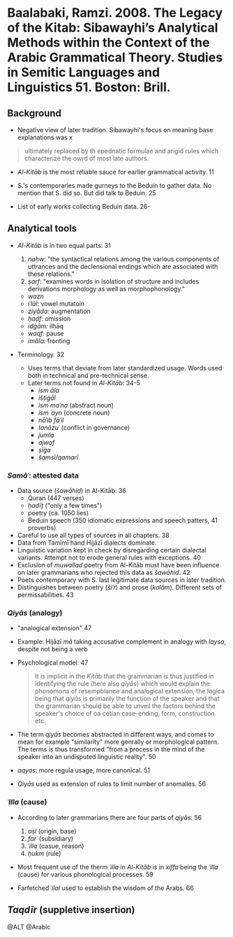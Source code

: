 # Baalabaki, Ramzi. 2008. The Legacy of the Kitab: Sibawayhi’s Analytical Methods within the Context of the Arabic Grammatical Theory. Studies in Semitic Languages and Linguistics 51. Boston: Brill.

## Background

- Negative view of later tradition. Sibawayhi's focus on meaning base explanations was x

> ultimately replaced by th epednatic formulae and arigid rules which characterize the owrd of most late authors.

- *Al-Kitāb* is the most reliable sauce for earlier grammatical activity. 11

- S.'s contemporaries made gurneys to the Beduin to gather data. No mention that S. did so. But did talk to Beduin. 25

- List of early works collecting Beduin data. 26-

## Analytical tools

- *Al-Kitāb* is in two equal parts: 31
  1. *naḥw*: "the syntactical relations among the various components of uttrances and the declensional endings which are associated with these relations."
  2. *ṣarf*: "examines words in isolation of structure and includes derivations morphology as well as morphophonology." 
    - *wazn*
    - *iʿlāl*: vowel mutatoin
    - *ziyāda:* augmentation
    - *ḥaḍf:* omission
    - *idġām:* ilḥāq
    - *waqf:* pause
    - *imāla:* fronting

- Terminology. 32
  - Uses terms that deviate from later standardized usage.
  Words used both in technical and pre-technical sense.
  - Later terms not found in *Al-Kitāb*: 34-5
    - *ism āla*
    - *ištiġāl*
    - *ism maʿna* (abstract noun)
    - *ism ʿayn* (concrete noun)
    - *nāʾib fāʿil*
    - *tanāzuʿ* (conflict in governance)
    - *jumla*
    - *ajwaf*
    - *ṣīġa*
    - *šamsī/qamarī*

### *Samāʿ*: attested data 

- Data source (*šawāhid*) in Al-Kitāb: 36
  - Quran (447 verses)
  - *ḥadīṯ* ("only a few times")
  - poetry (ca. 1050 lies)
  - Beduin speech (350 idiomatic expressions and speech patters, 41 proverbs)
- Careful to use all types of sources in all chapters. 38
- Data from Tamīmī hand Hijāzī dialects dominate.
- Linguistic variation kept in check by disregarding certain dialectal variants. Attempt not to erode general rules with exceptions. 40 
- Exclusion of *muwallad* poetry from Al-Kitāb must have been influence on later grammarians who rejected this data as *šawāhid*. 42 
- Poets contemporary with S. last legitimate data sources in later tradition.
- Distinguishes between poetry (*šiʿr*) and prose (*kalām*). Different sets of permissabilities. 43

### *Qiyās* (analogy)

- "analogical extension" 47
- Example: Hijāzī *mā* taking accusative complement in analogy with *laysa*, despite not being a verb
- Psychological model: 47

  > It is implicit in the *Kitāb* that the grammarian is thus justified in identifying the rule (here also *qiyās*) which would explain the phonomona of resempblance and analogical extension, the logica being that *qiyās* is primarily the function of the speaker and that the grammarian should be able to unveil the factors behind the speaker's choice of oa cetian case-ending, form, construction. etc.

- The term *qiyās* becomes abstracted in different ways, and comes to mean for example "similarity" more genrally or  morphological pattern. The terms is thus transformed "from a process in the mind of the speaker into an undisputed linguistic reality". 50

- *aqyas*: more regula usage, more canonical. 51

- *Qiyās* used as extension of rules to limit number of anomalies. 56

### *ʿIlla* (cause)

- According to later grammarians there are four parts of *qiyās*: 56
  1. *aṣl* (origin, base)
  2. *farʿ* (subsidiary)
  3. *ʿilla* (casue, reason)
  4. *ḥukm* (rule)

- Most frequent use of the therm *ʿilla* in *Al-Kitāb* is in *xiffa* being the *ʿilla* (cause) for various phonological processes. 59

- Farfetched *ʿilal* used to establish the wisdom of the Arabs. 66

## *Taqdīr* (suppletive insertion)

@ALT
@Arabic
